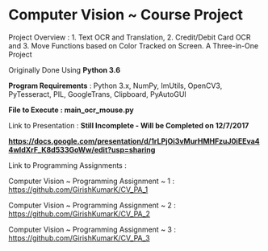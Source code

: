 # Computer Vision ~ Course Project

Project Overview : 1. Text OCR and Translation, 2. Credit/Debit Card OCR and 3. Move Functions based on Color Tracked on Screen.
A Three-in-One Project

Originally Done Using **Python 3.6**

**Program Requirements** : Python 3.x, NumPy, ImUtils, OpenCV3, PyTesseract, PIL, GoogleTrans, Clipboard, PyAutoGUI

**File to Execute : main_ocr_mouse.py**

Link to Presentation : **Still Incomplete - Will be Completed on 12/7/2017**

**https://docs.google.com/presentation/d/1rLPjOi3vMurHMHFzuJ0iEEva44wldXrF_K8d533GoWw/edit?usp=sharing**

Link to Programming Assignments :

Computer Vision ~ Programming Assignment ~ 1 : https://github.com/GirishKumarK/CV_PA_1

Computer Vision ~ Programming Assignment ~ 2 : https://github.com/GirishKumarK/CV_PA_2

Computer Vision ~ Programming Assignment ~ 3 : https://github.com/GirishKumarK/CV_PA_3
